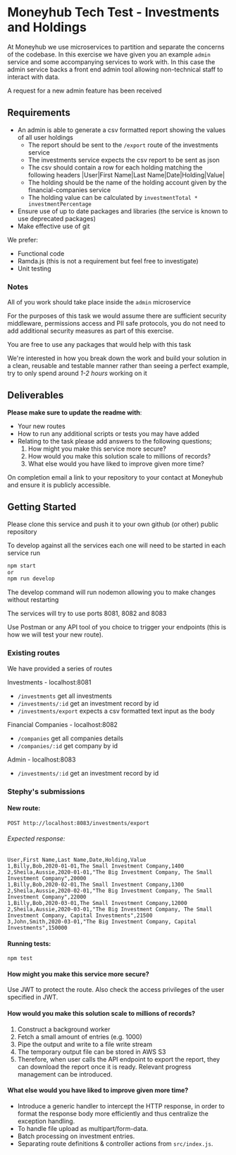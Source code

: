 # Moneyhub Tech Test - Investments and Holdings

At Moneyhub we use microservices to partition and separate the concerns of the codebase. In this exercise we have given you an example `admin` service and some accompanying services to work with. In this case the admin service backs a front end admin tool allowing non-technical staff to interact with data.

A request for a new admin feature has been received

## Requirements

- An admin is able to generate a csv formatted report showing the values of all user holdings
    - The report should be sent to the `/export` route of the investments service
    - The investments service expects the csv report to be sent as json
    - The csv should contain a row for each holding matching the following headers
    |User|First Name|Last Name|Date|Holding|Value|
    - The holding should be the name of the holding account given by the financial-companies service
    - The holding value can be calculated by `investmentTotal * investmentPercentage`
- Ensure use of up to date packages and libraries (the service is known to use deprecated packages)
- Make effective use of git

We prefer:
- Functional code 
- Ramda.js (this is not a requirement but feel free to investigate)
- Unit testing

### Notes
All of you work should take place inside the `admin` microservice

For the purposes of this task we would assume there are sufficient security middleware, permissions access and PII safe protocols, you do not need to add additional security measures as part of this exercise.

You are free to use any packages that would help with this task

We're interested in how you break down the work and build your solution in a clean, reusable and testable manner rather than seeing a perfect example, try to only spend around *1-2 hours* working on it

## Deliverables
**Please make sure to update the readme with**:

- Your new routes
- How to run any additional scripts or tests you may have added
- Relating to the task please add answers to the following questions;
    1. How might you make this service more secure?
    2. How would you make this solution scale to millions of records?
    3. What else would you have liked to improve given more time?
  

On completion email a link to your repository to your contact at Moneyhub and ensure it is publicly accessible.

## Getting Started

Please clone this service and push it to your own github (or other) public repository

To develop against all the services each one will need to be started in each service run

```bash
npm start
or
npm run develop
```

The develop command will run nodemon allowing you to make changes without restarting

The services will try to use ports 8081, 8082 and 8083

Use Postman or any API tool of you choice to trigger your endpoints (this is how we will test your new route).

### Existing routes
We have provided a series of routes 

Investments - localhost:8081
- `/investments` get all investments
- `/investments/:id` get an investment record by id
- `/investments/export` expects a csv formatted text input as the body

Financial Companies - localhost:8082
- `/companies` get all companies details
- `/companies/:id` get company by id

Admin - localhost:8083
- `/investments/:id` get an investment record by id

### Stephy's submissions

#### New route:
```
POST http://localhost:8083/investments/export
```

###### Expected response:
```
User,First Name,Last Name,Date,Holding,Value
1,Billy,Bob,2020-01-01,The Small Investment Company,1400
2,Sheila,Aussie,2020-01-01,"The Big Investment Company, The Small Investment Company",20000
1,Billy,Bob,2020-02-01,The Small Investment Company,1300
2,Sheila,Aussie,2020-02-01,"The Big Investment Company, The Small Investment Company",22000
1,Billy,Bob,2020-03-01,The Small Investment Company,12000
2,Sheila,Aussie,2020-03-01,"The Big Investment Company, The Small Investment Company, Capital Investments",21500
3,John,Smith,2020-03-01,"The Big Investment Company, Capital Investments",150000
```

#### Running tests:
```
npm test
```

#### How might you make this service more secure?
Use JWT to protect the route. Also check the access privileges of the user specified in JWT.

#### How would you make this solution scale to millions of records?
<ol start="1">
  <li>Construct a background worker</li>
  <li>Fetch a small amount of entries (e.g. 1000)</li>
  <li>Pipe the output and write to a file write stream</li>
  <li>The temporary output file can be stored in AWS S3</li>
  <li>Therefore, when user calls the API endpoint to export the report, they can download the report once it is ready. Relevant progress management can be introduced.</li>
</ol>

#### What else would you have liked to improve given more time?
* Introduce a generic handler to intercept the HTTP response, in order to format the response body more efficiently and thus centralize the exception handling.
* To handle file upload as multipart/form-data.
* Batch processing on investment entries.
* Separating route definitions & controller actions from `src/index.js`.
